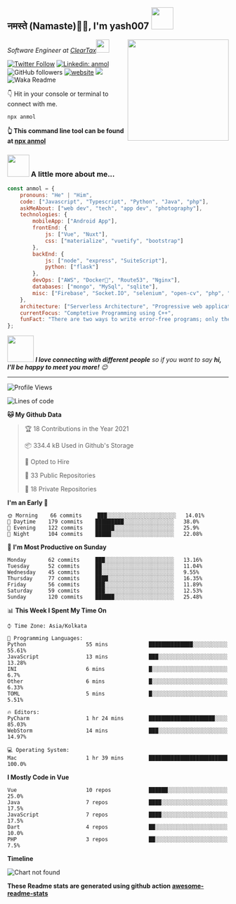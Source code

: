 <h2>नमस्ते (Namaste)🙏🏻, I'm yash007  <img src="https://media.giphy.com/media/z00XCKBng2nohbUr98/giphy.gif" width="50"></h2>
<img align='right' src="https://giphy.com/gifs/code-programmer-learn-to-RN8FdaB6T1bkkI5n4I" width="230">
<p><em>Software Engineer at <a href="http://www.cleartax.in">ClearTax</a><img src="https://media.giphy.com/media/WUlplcMpOCEmTGBtBW/giphy.gif" width="30"> 
</em></p>

[![Twitter Follow](https://img.shields.io/twitter/follow/misteranmol?label=Follow)](https://twitter.com/intent/follow?screen_name=misteranmol)
[![Linkedin: anmol](https://img.shields.io/badge/-anmol-blue?style=flat-square&logo=Linkedin&logoColor=white&link=https://www.linkedin.com/in/anmol-p-singh/)](https://www.linkedin.com/in/anmol-p-singh/)
![GitHub followers](https://img.shields.io/github/followers/anmol098?label=Follow&style=social)
[![website](https://img.shields.io/badge/Website-46a2f1.svg?&style=flat-square&logo=Google-Chrome&logoColor=white&link=https://anmolsingh.me/)](https://anmolsingh.me/)
![](https://visitor-badge.glitch.me/badge?page_id=anmol098.anmol098)
![Waka Readme](https://github.com/anmol098/anmol098/workflows/Waka%20Readme/badge.svg)

👇 Hit in your console or terminal to connect with me.

```bash
npx anmol
```
**👆 This command line tool can be found at [npx anmol](https://github.com/anmol098/npx_card)**

### <img src="https://media.giphy.com/media/VgCDAzcKvsR6OM0uWg/giphy.gif" width="50"> A little more about me...  

```javascript
const anmol = {
    pronouns: "He" | "Him",
    code: ["Javascript", "Typescript", "Python", "Java", "php"],
    askMeAbout: ["web dev", "tech", "app dev", "photography"],
    technologies: {
        mobileApp: ["Android App"],
        frontEnd: {
            js: ["Vue", "Nuxt"],
            css: ["materialize", "vuetify", "bootstrap"]
        },
        backEnd: {
            js: ["node", "express", "SuiteScript"],
            python: ["flask"]
        },
        devOps: ["AWS", "Docker🐳", "Route53", "Nginx"],
        databases: ["mongo", "MySql", "sqlite"],
        misc: ["Firebase", "Socket.IO", "selenium", "open-cv", "php", "SuiteApp"]
    },
    architecture: ["Serverless Architecture", "Progressive web applications", "Single page applications"],
    currentFocus: "Comptetive Programming using C++",
    funFact: "There are two ways to write error-free programs; only the third one works"
};
```

<img src="https://media.giphy.com/media/LnQjpWaON8nhr21vNW/giphy.gif" width="60"> <em><b>I love connecting with different people</b> so if you want to say <b>hi, I'll be happy to meet you more!</b> 😊</em>

---
<!--START_SECTION:waka-->
![Profile Views](http://img.shields.io/badge/Profile%20Views-887-blue)

![Lines of code](https://img.shields.io/badge/From%20Hello%20World%20I%27ve%20Written-1.3%20million%20lines%20of%20code-blue)

**🐱 My Github Data** 

> 🏆 18 Contributions in the Year 2021
 > 
> 📦 334.4 kB Used in Github's Storage 
 > 
> 💼 Opted to Hire
 > 
> 📜 33 Public Repositories 
 > 
> 🔑 18 Private Repositories  
 > 
**I'm an Early 🐤** 

```text
🌞 Morning    66 commits     ███░░░░░░░░░░░░░░░░░░░░░░   14.01% 
🌆 Daytime    179 commits    █████████░░░░░░░░░░░░░░░░   38.0% 
🌃 Evening    122 commits    ██████░░░░░░░░░░░░░░░░░░░   25.9% 
🌙 Night      104 commits    █████░░░░░░░░░░░░░░░░░░░░   22.08%

```
📅 **I'm Most Productive on Sunday** 

```text
Monday       62 commits     ███░░░░░░░░░░░░░░░░░░░░░░   13.16% 
Tuesday      52 commits     ██░░░░░░░░░░░░░░░░░░░░░░░   11.04% 
Wednesday    45 commits     ██░░░░░░░░░░░░░░░░░░░░░░░   9.55% 
Thursday     77 commits     ████░░░░░░░░░░░░░░░░░░░░░   16.35% 
Friday       56 commits     ███░░░░░░░░░░░░░░░░░░░░░░   11.89% 
Saturday     59 commits     ███░░░░░░░░░░░░░░░░░░░░░░   12.53% 
Sunday       120 commits    ██████░░░░░░░░░░░░░░░░░░░   25.48%

```


📊 **This Week I Spent My Time On** 

```text
⌚︎ Time Zone: Asia/Kolkata

💬 Programming Languages: 
Python                   55 mins             ██████████████░░░░░░░░░░░   55.61% 
JavaScript               13 mins             ███░░░░░░░░░░░░░░░░░░░░░░   13.28% 
INI                      6 mins              █░░░░░░░░░░░░░░░░░░░░░░░░   6.7% 
Other                    6 mins              █░░░░░░░░░░░░░░░░░░░░░░░░   6.33% 
TOML                     5 mins              █░░░░░░░░░░░░░░░░░░░░░░░░   5.51%

🔥 Editors: 
PyCharm                  1 hr 24 mins        █████████████████████░░░░   85.03% 
WebStorm                 14 mins             ███░░░░░░░░░░░░░░░░░░░░░░   14.97%

💻 Operating System: 
Mac                      1 hr 39 mins        █████████████████████████   100.0%

```

**I Mostly Code in Vue** 

```text
Vue                      10 repos            ██████░░░░░░░░░░░░░░░░░░░   25.0% 
Java                     7 repos             ████░░░░░░░░░░░░░░░░░░░░░   17.5% 
JavaScript               7 repos             ████░░░░░░░░░░░░░░░░░░░░░   17.5% 
Dart                     4 repos             ██░░░░░░░░░░░░░░░░░░░░░░░   10.0% 
PHP                      3 repos             ██░░░░░░░░░░░░░░░░░░░░░░░   7.5%

```


**Timeline**

![Chart not found](https://raw.githubusercontent.com/anmol098/anmol098/master/charts/bar_graph.png) 


<!--END_SECTION:waka-->

**These Readme stats are generated using github action [awesome-readme-stats](https://github.com/anmol098/waka-readme-stats)**
